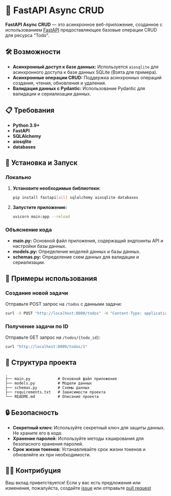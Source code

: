 

# 🚀 FastAPI Async CRUD

**FastAPI Async CRUD** — это асинхронное веб-приложение, созданное с использованием [FastAPI](https://fastapi.tiangolo.com/) предоставляющее базовые операции CRUD для ресурса "Todo".

## 🛠️ Возможности

- **Асинхронный доступ к базе данных:** Используется `aiosqlite` для асинхронного доступа к базе данных SQLite (Взята для примера).
- **Асинхронные операции CRUD:** Поддержка асинхронных операций создания, чтения, обновления и удаления.
- **Валидация данных с Pydantic:** Использование Pydantic для валидации и сериализации данных.

## 📋 Требования

- **Python 3.9+**
- **FastAPI**
- **SQLAlchemy**
- **aiosqlite**
- **databases**

## 🚀 Установка и Запуск

### Локально

1. **Установите необходимые библиотеки:**

    ```sh
    pip install fastapi[all] sqlalchemy aiosqlite databases
    ```

2. **Запустите приложение:**

    ```sh
    uvicorn main:app --reload
    ```

### Объяснение кода

- **main.py:** Основной файл приложения, содержащий эндпоинты API и настройки базы данных.
- **models.py:** Определение моделей данных и базы данных.
- **schemas.py:** Определение схем данных для валидации и сериализации.

## 📖 Примеры использования

### Создание новой задачи

Отправьте POST запрос на `/todos` с данными задачи:

```bash
curl -X POST "http://localhost:8000/todos" -H "Content-Type: application/json" -d '{"title":"Sample Task", "description":"This is a sample task"}'
```

### Получение задачи по ID

Отправьте GET запрос на `/todos/{todo_id}`:

```bash
curl "http://localhost:8000/todos/1"
```

## 📂 Структура проекта

```plaintext
.
├── main.py            # Основной файл приложения
├── models.py          # Модели данных
├── schemas.py         # Схемы данных
├── requirements.txt   # Зависимости проекта
└── README.md          # Описание проекта
```

## 🔒 Безопасность

- **Секретный ключ:** Используйте секретный ключ для защиты данных. Не храните его в коде.
- **Хранение паролей:** Используйте методы хэширования для безопасного хранения паролей.
- **Срок жизни токенов:** Устанавливайте срок жизни токенов и обновляйте их при необходимости.

## 🧑‍💻 Контрибуция

Ваш вклад приветствуется! Если у вас есть предложения или изменения, пожалуйста, создайте [issue](https://github.com/artyoma2000/fastapi-async-crud/issues) или отправьте [pull request](https://github.com/artyoma2000/fastapi-async-crud/pulls##)

